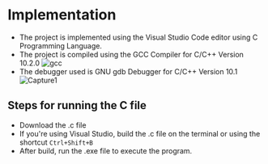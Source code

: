 # Implementation

- The project is implemented using the Visual Studio Code editor using C Programming Language.
- The project is compiled using the GCC Compiler for C/C++ Version 10.2.0
  ![gcc](https://user-images.githubusercontent.com/65439506/114444572-ad7a6980-9bec-11eb-9d18-1c35d4bbe4f7.JPG)
- The debugger used is GNU gdb Debugger for C/C++ Version 10.1
  ![Capture1](https://user-images.githubusercontent.com/65439506/114444868-f9c5a980-9bec-11eb-82bb-0825db93102a.JPG)

## Steps for running the C file

- Download the .c file
- If you're using Visual Studio, build the .c file on the terminal or using the shortcut `Ctrl+Shift+B`
- After build, run the .exe file to execute the program.
